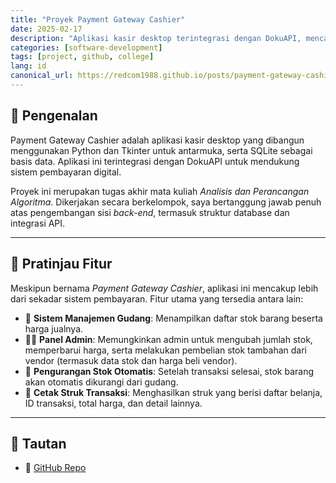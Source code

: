 ```yaml
---
title: "Proyek Payment Gateway Cashier"
date: 2025-02-17
description: "Aplikasi kasir desktop terintegrasi dengan DokuAPI, mencakup sistem pembayaran, manajemen gudang, dan panel admin."
categories: [software-development]
tags: [project, github, college]
lang: id
canonical_url: https://redcom1988.github.io/posts/payment-gateway-cashier-id/
---
```


## 🚀 Pengenalan

Payment Gateway Cashier adalah aplikasi kasir desktop yang dibangun menggunakan Python dan Tkinter untuk antarmuka, serta SQLite sebagai basis data. Aplikasi ini terintegrasi dengan DokuAPI untuk mendukung sistem pembayaran digital.

Proyek ini merupakan tugas akhir mata kuliah *Analisis dan Perancangan Algoritma*. Dikerjakan secara berkelompok, saya bertanggung jawab penuh atas pengembangan sisi *back-end*, termasuk struktur database dan integrasi API.

---

## 📸 Pratinjau Fitur

Meskipun bernama *Payment Gateway Cashier*, aplikasi ini mencakup lebih dari sekadar sistem pembayaran. Fitur utama yang tersedia antara lain:

- 🏬 **Sistem Manajemen Gudang**: Menampilkan daftar stok barang beserta harga jualnya.
- 👨‍💼 **Panel Admin**: Memungkinkan admin untuk mengubah jumlah stok, memperbarui harga, serta melakukan pembelian stok tambahan dari vendor (termasuk data stok dan harga beli vendor).
- 🛒 **Pengurangan Stok Otomatis**: Setelah transaksi selesai, stok barang akan otomatis dikurangi dari gudang.
- 🧾 **Cetak Struk Transaksi**: Menghasilkan struk yang berisi daftar belanja, ID transaksi, total harga, dan detail lainnya.

---

## 📎 Tautan
- 🔗 [GitHub Repo](https://github.com/Redcom1988/payment-gateway-cashier)
